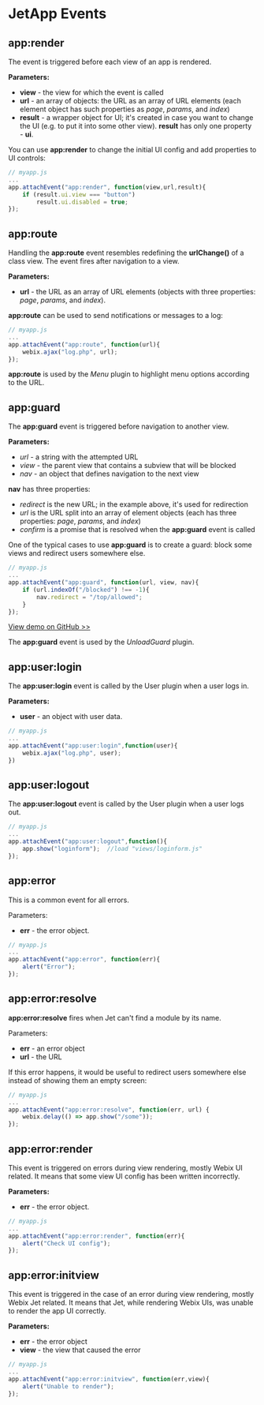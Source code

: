 # JetApp Events

## app:render

The event is triggered before each view of an app is rendered.

**Parameters:**

* **view** - the view for which the event is called
* **url** - an array of objects: the URL as an array of URL elements \(each element object has such properties as _page_, _params_, and _index_\)
* **result** - a wrapper object for UI; it's created in case you want to change the UI \(e.g. to put it into some other view\). **result** has only one property - **ui**.

You can use **app:render** to change the initial UI config and add properties to UI controls:

```javascript
// myapp.js
...
app.attachEvent("app:render", function(view,url,result){
    if (result.ui.view === "button")
        result.ui.disabled = true;
});
```

## app:route

Handling the **app:route** event resembles redefining the **urlChange\(\)** of a class view. The event fires after navigation to a view.

**Parameters:**

- **url** - the URL as an array of URL elements \(objects with three properties: _page_, _params_, and _index_\).

**app:route** can be used to send notifications or messages to a log:

```javascript
// myapp.js
...
app.attachEvent("app:route", function(url){
    webix.ajax("log.php", url);
});
```

**app:route** is used by the _Menu_ plugin to highlight menu options according to the URL.

## app:guard

The **app:guard** event is triggered before navigation to another view.

**Parameters:**

* _url_ - a string with the attempted URL
* _view_ - the parent view that contains a subview that will be blocked
* _nav_ - an object that defines navigation to the next view

**nav** has three properties:

* _redirect_ is the new URL; in the example above, it's used for redirection
* _url_ is the URL split into an array of element objects \(each has three properties: _page_, _params_, and _index_\)
* _confirm_ is a promise that is resolved when the **app:guard** event is called

One of the typical cases to use **app:guard** is to create a guard: block some views and redirect users somewhere else.

```javascript
// myapp.js
...
app.attachEvent("app:guard", function(url, view, nav){
    if (url.indexOf("/blocked") !== -1){
        nav.redirect = "/top/allowed";
    }
});
```

[View demo on GitHub &gt;&gt;](https://github.com/webix-hub/jet-demos/blob/master/sources/appguard.js)

The **app:guard** event is used by the _UnloadGuard_ plugin.

## app:user:login

The **app:user:login** event is called by the User plugin when a user logs in.

**Parameters:**

- **user** - an object with user data.

```javascript
// myapp.js
...
app.attachEvent("app:user:login",function(user){
    webix.ajax("log.php", user);
})
```

## app:user:logout

The **app:user:logout** event is called by the User plugin when a user logs out.

```javascript
// myapp.js
...
app.attachEvent("app:user:logout",function(){
    app.show("loginform");  //load "views/loginform.js"
});
```

## app:error

This is a common event for all errors.

Parameters:

- **err** - the error object.

```javascript
// myapp.js
...
app.attachEvent("app:error", function(err){
    alert("Error");
});
```

## app:error:resolve

**app:error:resolve** fires when Jet can't find a module by its name.

Parameters:

* **err** - an error object
* **url** - the URL

If this error happens, it would be useful to redirect users somewhere else instead of showing them an empty screen:

```javascript
// myapp.js
...
app.attachEvent("app:error:resolve", function(err, url) {
    webix.delay(() => app.show("/some"));
});
```

## app:error:render

This event is triggered on errors during view rendering, mostly Webix UI related. It means that some view UI config has been written incorrectly.

**Parameters:**

- **err** - the error object.

```javascript
// myapp.js
...
app.attachEvent("app:error:render", function(err){
    alert("Check UI config");
});
```

## app:error:initview

This event is triggered in the case of an error during view rendering, mostly Webix Jet related. It means that Jet, while rendering Webix UIs, was unable to render the app UI correctly.

**Parameters:**

* **err** - the error object
* **view** - the view that caused the error

```javascript
// myapp.js
...
app.attachEvent("app:error:initview", function(err,view){
    alert("Unable to render");
});
```
